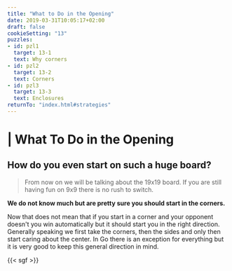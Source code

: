 ```yaml
---
title: "What to Do in the Opening"
date: 2019-03-31T10:05:17+02:00
draft: false
cookieSetting: "13"
puzzles:
- id: pzl1
  target: 13-1
  text: Why corners
- id: pzl2
  target: 13-2
  text: Corners
- id: pzl3
  target: 13-3
  text: Enclosures
returnTo: "index.html#strategies"
---
```


# | What To Do in the Opening
## How do you even start on such a huge board?

> From now on we will be talking about the 19x19 board. If you are still having fun on 9x9 there is no rush to switch.  

**We do not know much but are pretty sure you should start in the corners.**

Now that does not mean that if you start in a corner and your opponent doesn't you win automatically but it should start you in the right direction. Generally speaking we first take the corners, then the sides and only then start caring about the center. In Go there is an exception for everything but it is very good to keep this general direction in mind. 

{{< sgf >}}


 

